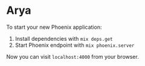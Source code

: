 # Arya

To start your new Phoenix application:

1. Install dependencies with `mix deps.get`
2. Start Phoenix endpoint with `mix phoenix.server`

Now you can visit `localhost:4000` from your browser.
